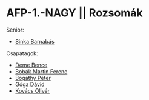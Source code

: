 # AFP-1.-NAGY || Rozsomák

Senior: 
- [Sinka Barnabás](https://github.com/Horesz)

Csapatagok: 
- [Deme Bence](https://github.com/Bence63)
- [Bobák Martin Ferenc](https://github.com/M4TRIN)
- [Bogáthy Péter](https://github.com/BgtPtr)
- [Góga Dávid](https://github.com/davidmaestro444)
- [Kovács Olivér]()
